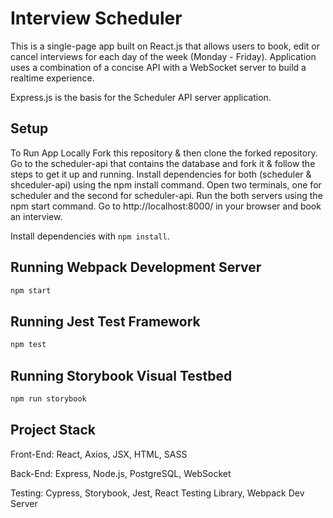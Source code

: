 # Interview Scheduler
This is a single-page app built on React.js that allows users to book, edit or cancel interviews for each day of the week (Monday - Friday). Application uses a combination of a concise API with a WebSocket server to build a realtime experience.

Express.js is the basis for the Scheduler API server application.

## Setup
To Run App Locally
Fork this repository & then clone the forked repository.
Go to the scheduler-api that contains the database and fork it & follow the steps to get it up and running.
Install dependencies for both (scheduler & shceduler-api) using the npm install command.
Open two terminals, one for scheduler and the second for scheduler-api.
Run the both servers using the npm start command.
Go to http://localhost:8000/ in your browser and book an interview.

Install dependencies with `npm install`.

## Running Webpack Development Server

```sh
npm start
```

## Running Jest Test Framework

```sh
npm test
```

## Running Storybook Visual Testbed

```sh
npm run storybook
```
## Project Stack

Front-End: React, Axios, JSX, HTML, SASS

Back-End: Express, Node.js, PostgreSQL, WebSocket

Testing: Cypress, Storybook, Jest, React Testing Library, Webpack Dev Server
